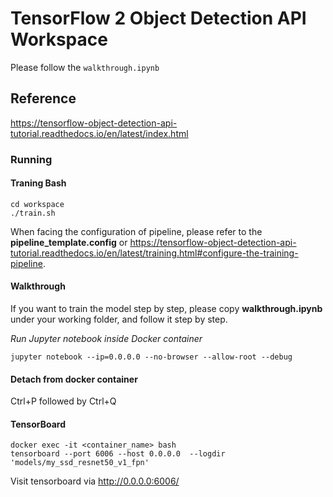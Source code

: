 # TensorFlow 2 Object Detection API Workspace

Please follow the `walkthrough.ipynb`

## Reference

https://tensorflow-object-detection-api-tutorial.readthedocs.io/en/latest/index.html

### Running

#### Traning Bash

```shell
cd workspace
./train.sh
```

When facing the configuration of pipeline, please refer to the **pipeline_template.config** or https://tensorflow-object-detection-api-tutorial.readthedocs.io/en/latest/training.html#configure-the-training-pipeline.

#### Walkthrough

If you want to train the model step by step, please copy **walkthrough.ipynb** under your working folder, and follow it step by step. 

*Run Jupyter notebook inside Docker container*

```shell
jupyter notebook --ip=0.0.0.0 --no-browser --allow-root --debug
```

#### Detach from docker container

Ctrl+P followed by Ctrl+Q

#### TensorBoard

```shell
docker exec -it <container_name> bash
tensorboard --port 6006 --host 0.0.0.0  --logdir 'models/my_ssd_resnet50_v1_fpn'
```

Visit tensorboard via http://0.0.0.0:6006/